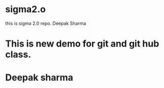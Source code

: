 # sigma2.o
this is sigma 2.0 repo.
Deepak Sharma
# This is new demo for git and git hub class.
# Deepak sharma